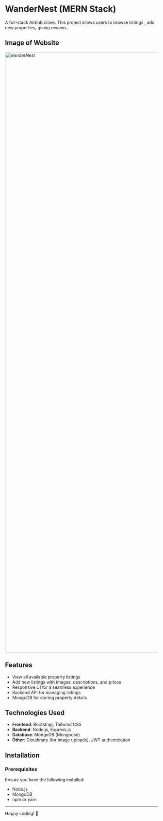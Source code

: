 # WanderNest (MERN Stack)

A full-stack Airbnb clone. This project allows users to browse listings , 
add new properties, giving reviews.

## Image of Website
<img width="1975" alt="wanderNest" src="https://github.com/user-attachments/assets/973ff6bb-f5af-49bb-9be7-48ad8d2a7356" />

## Features
- View all available property listings
- Add new listings with images, descriptions, and prices
- Responsive UI for a seamless experience
- Backend API for managing listings 
- MongoDB for storing property details

## Technologies Used
- **Frontend**: Bootstrap, Tailwind CSS
- **Backend**: Node.js, Express.js
- **Database**: MongoDB (Mongoose)
- **Other**: Cloudinary (for image uploads), JWT authentication

## Installation
### Prerequisites
Ensure you have the following installed:
- Node.js
- MongoDB
- npm or yarn


---
Happy coding! 🚀
